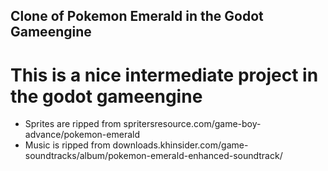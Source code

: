 ## Clone of Pokemon Emerald in the Godot Gameengine

# This is a nice intermediate project in the godot gameengine

- Sprites are ripped from spritersresource.com/game-boy-advance/pokemon-emerald
- Music is ripped from downloads.khinsider.com/game-soundtracks/album/pokemon-emerald-enhanced-soundtrack/
